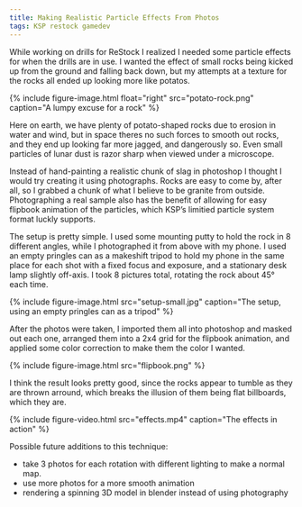 ```yaml
---
title: Making Realistic Particle Effects From Photos
tags: KSP restock gamedev 
---
```

While working on drills for ReStock I realized I needed some particle effects for when the drills are in use. I wanted the effect of small rocks being kicked up from the ground and falling back down, but my attempts at a texture for the rocks all ended up looking more like potatos. 

{% include figure-image.html
  float="right"
  src="potato-rock.png"
  caption="A lumpy excuse for a rock" %}

Here on earth, we have plenty of potato-shaped rocks due to erosion in water and wind, but in space theres no such forces to smooth out rocks, and they end up looking far more jagged, and dangerously so. Even small particles of lunar dust is razor sharp when viewed under a microscope.

Instead of hand-painting a realistic chunk of slag in photoshop I thought I would try creating it using photographs. Rocks are easy to come by, after all, so I grabbed a chunk of what I believe to be granite from outside. Photographing a real sample also has the benefit of allowing for easy flipbook animation of the particles, which KSP’s limitied particle system format luckly supports.

The setup is pretty simple. I used some mounting putty to hold the rock in 8 different angles, while I photographed it from above with my phone. I used an empty pringles can as a makeshift tripod to hold my phone in the same place for each shot with a fixed focus and exposure, and a stationary desk lamp slightly off-axis. I took 8 pictures total, rotating the rock about 45° each time. 

{% include figure-image.html
  src="setup-small.jpg"
  caption="The setup, using an empty pringles can as a tripod" %}

After the photos were taken, I imported them all into photoshop and masked out each one, arranged them into a 2x4 grid for the flipbook animation, and applied some color correction to make them the color I wanted. 

{% include figure-image.html
  src="flipbook.png" %}

I think the result looks pretty good, since the rocks appear to tumble as they are thrown arround, which breaks the illusion of them being flat billboards, which they are. 

{% include figure-video.html
  src="effects.mp4"
  caption="The effects in action" %}

Possible future additions to this technique:
- take 3 photos for each rotation with different lighting to make a normal map.
- use more photos for a more smooth animation
- rendering a spinning 3D model in blender instead of using photography


